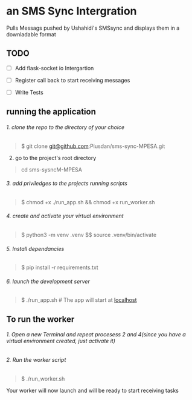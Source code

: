 # an SMS Sync Intergration
Pulls Messags pushed by Ushahidi's SMSsync and displays them in a downladable format<br>

## TODO
- [ ] Add flask-socket io Intergartion
- [ ] Register call back to start receiving messages
- [ ] Write Tests


## running the application

###### 1. clone the repo to the directory of your choice
>$ git clone git@github.com:Piusdan/sms-sync-MPESA.git

2. go to the project's root directory
> cd sms-sysncM-MPESA

###### 3. add priviledges to the projects running scripts
>$ chmod +x ./run_app.sh && chmod +x run_worker.sh

###### 4. create and activate your virtual environment

> $ python3 -m venv .venv $$ source .venv/bin/activate

###### 5. Install dependancies

>$ pip install -r requirements.txt

###### 6. launch the development server
>$ ./run_app.sh # The app will start at [localhost](http://127.0.0.1:5000/dashboard)

## To run the worker

###### 1. Open a new Terminal and repeat procesess 2 and 4(since you have a virtual environment created, just activate it)

###### 2. Run the worker script
> $ ./run_worker.sh

Your worker will now launch and will be ready to start receiving tasks

